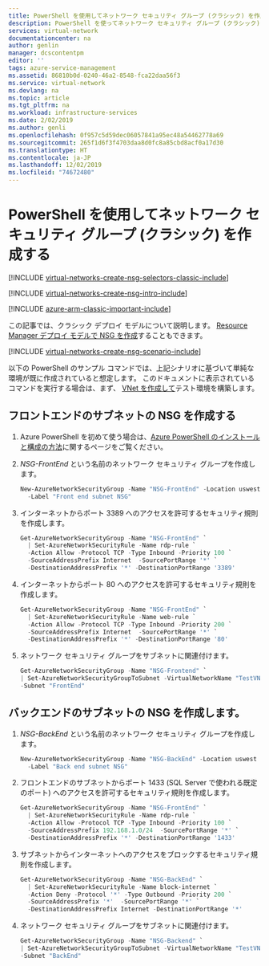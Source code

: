 ```yaml
---
title: PowerShell を使用してネットワーク セキュリティ グループ (クラシック) を作成する | Microsoft Docs
description: PowerShell を使ってネットワーク セキュリティ グループ (クラシック) を作成し、展開する方法を説明します。
services: virtual-network
documentationcenter: na
author: genlin
manager: dcscontentpm
editor: ''
tags: azure-service-management
ms.assetid: 86810b0d-0240-46a2-8548-fca22daa56f3
ms.service: virtual-network
ms.devlang: na
ms.topic: article
ms.tgt_pltfrm: na
ms.workload: infrastructure-services
ms.date: 2/02/2019
ms.author: genli
ms.openlocfilehash: 0f957c5d59dec06057841a95ec48a54462778a69
ms.sourcegitcommit: 265f1d6f3f4703daa8d0fc8a85cbd8acf0a17d30
ms.translationtype: HT
ms.contentlocale: ja-JP
ms.lasthandoff: 12/02/2019
ms.locfileid: "74672480"
---
```

# <a name="create-a-network-security-group-classic-using-powershell"></a>PowerShell を使用してネットワーク セキュリティ グループ (クラシック) を作成する
[!INCLUDE [virtual-networks-create-nsg-selectors-classic-include](../../includes/virtual-networks-create-nsg-selectors-classic-include.md)]

[!INCLUDE [virtual-networks-create-nsg-intro-include](../../includes/virtual-networks-create-nsg-intro-include.md)]

[!INCLUDE [azure-arm-classic-important-include](../../includes/azure-arm-classic-important-include.md)]

この記事では、クラシック デプロイ モデルについて説明します。 [Resource Manager デプロイ モデルで NSG を作成](tutorial-filter-network-traffic.md)することもできます。

[!INCLUDE [virtual-networks-create-nsg-scenario-include](../../includes/virtual-networks-create-nsg-scenario-include.md)]

以下の PowerShell のサンプル コマンドでは、上記シナリオに基づいて単純な環境が既に作成されていると想定します。 このドキュメントに表示されているコマンドを実行する場合は、まず、 [VNet を作成して](virtual-networks-create-vnet-classic-netcfg-ps.md)テスト環境を構築します。

## <a name="create-an-nsg-for-the-front-end-subnet"></a>フロントエンドのサブネットの NSG を作成する

1. Azure PowerShell を初めて使う場合は、[Azure PowerShell のインストールと構成の方法](/powershell/azure/overview)に関するページをご覧ください。

2. *NSG-FrontEnd* という名前のネットワーク セキュリティ グループを作成します。

    ```powershell   
    New-AzureNetworkSecurityGroup -Name "NSG-FrontEnd" -Location uswest `
      -Label "Front end subnet NSG"
   ```

3. インターネットからポート 3389 へのアクセスを許可するセキュリティ規則を作成します。

    ```powershell   
    Get-AzureNetworkSecurityGroup -Name "NSG-FrontEnd" `
      | Set-AzureNetworkSecurityRule -Name rdp-rule `
      -Action Allow -Protocol TCP -Type Inbound -Priority 100 `
      -SourceAddressPrefix Internet  -SourcePortRange '*' `
      -DestinationAddressPrefix '*' -DestinationPortRange '3389'
   ```

4. インターネットからポート 80 へのアクセスを許可するセキュリティ規則を作成します。

    ```powershell   
    Get-AzureNetworkSecurityGroup -Name "NSG-FrontEnd" `
      | Set-AzureNetworkSecurityRule -Name web-rule `
      -Action Allow -Protocol TCP -Type Inbound -Priority 200 `
      -SourceAddressPrefix Internet  -SourcePortRange '*' `
      -DestinationAddressPrefix '*' -DestinationPortRange '80'
    ```
5. ネットワーク セキュリティ グループをサブネットに関連付けます。

    ```powershell   
    Get-AzureNetworkSecurityGroup -Name "NSG-Frontend" `
    | Set-AzureNetworkSecurityGroupToSubnet -VirtualNetworkName "TestVNet" `
    -Subnet "FrontEnd"
    ```
## <a name="create-an-nsg-for-the-back-end-subnet"></a>バックエンドのサブネットの NSG を作成します。

1. *NSG-BackEnd* という名前のネットワーク セキュリティ グループを作成します。
   
    ```powershell
    New-AzureNetworkSecurityGroup -Name "NSG-BackEnd" -Location uswest `
      -Label "Back end subnet NSG"
    ```

2. フロントエンドのサブネットからポート 1433 (SQL Server で使われる既定のポート) へのアクセスを許可するセキュリティ規則を作成します。
   
    ```powershell
    Get-AzureNetworkSecurityGroup -Name "NSG-FrontEnd" `
      | Set-AzureNetworkSecurityRule -Name rdp-rule `
      -Action Allow -Protocol TCP -Type Inbound -Priority 100 `
      -SourceAddressPrefix 192.168.1.0/24  -SourcePortRange '*' `
      -DestinationAddressPrefix '*' -DestinationPortRange '1433'
    ```

3. サブネットからインターネットへのアクセスをブロックするセキュリティ規則を作成します。
   
    ```powershell
    Get-AzureNetworkSecurityGroup -Name "NSG-BackEnd" `
      | Set-AzureNetworkSecurityRule -Name block-internet `
      -Action Deny -Protocol '*' -Type Outbound -Priority 200 `
      -SourceAddressPrefix '*'  -SourcePortRange '*' `
      -DestinationAddressPrefix Internet -DestinationPortRange '*'
   ```
4. ネットワーク セキュリティ グループをサブネットに関連付けます。
    ```powershell   
    Get-AzureNetworkSecurityGroup -Name "NSG-Backend" `
    | Set-AzureNetworkSecurityGroupToSubnet -VirtualNetworkName "TestVNet" `
    -Subnet "BackEnd"
    ```